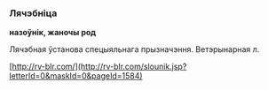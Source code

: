 ### Лячэбніца
**назоўнік, жаночы род**

Лячэбная ўстанова спецыяльнага прызначэння. Ветэрынарная л.

<a rel="author">[http://rv-blr.com/](http://rv-blr.com/slounik.jsp?letterId=0&maskId=0&pageId=1584)</a>
